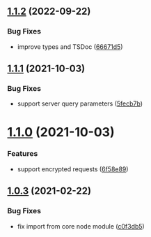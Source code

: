 ## [1.1.2](https://github.com/transclusion/request/compare/v1.1.1...v1.1.2) (2022-09-22)


### Bug Fixes

* improve types and TSDoc ([66671d5](https://github.com/transclusion/request/commit/66671d5a26d86a452102bc42851da98ba53fb30e))

## [1.1.1](https://github.com/transclusion/request/compare/v1.1.0...v1.1.1) (2021-10-03)


### Bug Fixes

* support server query parameters ([5fecb7b](https://github.com/transclusion/request/commit/5fecb7bf728b073fa41b029448de8dfc2cb36142))

# [1.1.0](https://github.com/transclusion/request/compare/v1.0.3...v1.1.0) (2021-10-03)


### Features

* support encrypted requests ([6f58e89](https://github.com/transclusion/request/commit/6f58e89ff208965d1231907e33dc4a8536ba31f2))

## [1.0.3](https://github.com/transclusion/request/compare/v1.0.2...v1.0.3) (2021-02-22)


### Bug Fixes

* fix import from core node module ([c0f3db5](https://github.com/transclusion/request/commit/c0f3db50540ffd4688e4cd45fa0f3a4995ac2271))
